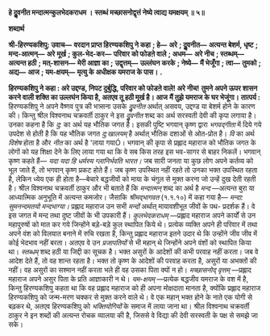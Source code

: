 **हे दुॢवनीत मन्दात्मन्कुलभेदकराधम ।** **स्तब्धं मच्छासनोद्वृत्तं नेष्ये त्वाद्य यमक्षयम् ॥ ५॥** 

**शब्दार्थ** 

**श्री-हिरण्यकशिपु: उवाच—** **वरदान प्राप्त हिरण्यकशिपु ने कहा** **; हे—** **अरे** **; दुॢवनीत—** **अत्यन्त बेशर्म, धृष्ट** **; मन्द-आत्मन्—** **अरे** **मूर्ख** **; कुल-भेद-कर—** **परिवार को फोडऩे वाले** **; अधम—** **अरे नीच** **; स्तब्धम्—** **अत्यन्त हठी** **; मत्-शासन—** **मेरी आज्ञा का** **;** **उद्वृत्तम्—** **उल्लंघन करके** **; नेष्ये—** **मैं भेजूँगा** **; त्वा—** **तुमको** **; अद्य—** **आज** **; यम-क्षयम्—** **मृत्यु के अधीक्षक यमराज के पास।** **.** 

**हिरण्यकशिपु ने कहा : अरे उद्दण्ड, निपट दुर्बुद्धि, परिवार को फोडऩे वाले! अरे नीच!** **तुमने अपने ऊपर शासन करने वाली शक्ति का उल्लघंन किया है, अतएव तू हठी मूर्ख है। आज** **मैं तुझे यमराज के घर भेजूंगा।** **तात्पर्य :** हिरण्यकशिपु ने अपने वैष्णव पुत्र की भत्र्सना उसके *दुॢवनीत* अर्थात् असवय, उद्दण्ड या बेशर्म होने के कारण की। किन्तु श्रील विश्वनाथ चक्रवर्ती ठाकुर ने इस *दुॢवनीत* शब्द का अर्थ सरस्वती देवी की कृपा लगाया है। उनका कहना है कि *दु:* का अर्थ यह भौतिक जगत है। इसकी पुष्टि भगवान् कृष्ण द्वारा *भगवद्गीता* में दिये गये उपदेश से होती है कि यह भौतिक जगत *दु:खालयम्* है अर्थात् भौतिक दशाओं से ओत-प्रोत है। *वि* का अर्थ *विशेष* होता है और *नीत* का अर्थ है 'लाया गयाÓ। भगवान् की कृपा से प्रह्लाद महाराज को भौतिक जगत के लोगों को यह शिक्षा देने के लिए लाया गया था कि वे सब किस तरह इस भव-सागर से बाहर निकलें। भगवान् कृष्ण कहते हैं— *यदा यदा हि* *धर्मस्य ग्लानिर्भवति भारत।* जब सारी जनता या कुछ लोग अपने कर्तव्य को भूल जाते हैं, तो भगवान् कृष्ण प्रकट होते हैं। जब कृष्ण उपस्थित नहीं रहते तो उनका भक्त उपस्थित रहता है, लेकिन ध्येय एक ही होता है—बेचारे बद्धजीवों को माया के चंगुल से मुक्त करना जो उन्हें दुख देती रहती है। श्रील विश्वनाथ चक्रवर्ती ठाकुर और भी बताते हैं कि *मन्दात्मन्* शब्द का अर्थ है *मन्द* —अत्यन्त बुरा या आध्यात्मिक अनुभूति में अत्यन्त कमजोर। जैसाकि *श्रीमद्भागवत* (१.१.१०) में कहा गया है— *मन्दा: सुमनन्दमतयो मन्दभाग्या।* प्रह्लाद महाराज उन सभी *मन्दों* अर्थात् मायावशीभूत जीवों के पथ- प्रदर्शक हैं। वे इस जगत में मन्द तथा दुष्ट जीवों के भी उपकारी हैं। *कुलभेदकराधम्* —प्रह्लाद महाराज अपने कार्यों से उन महापुरुषों को मात कर गये जिन्होंने बड़े-बड़े कुल स्थापित किये थे। प्रत्येक व्यक्ति अपने ही परिवार में तथा अपने वंश को विलयात बनाने में रुचि रखता है, किन्तु प्रह्लाद महाराज इतने उदार थे कि उन्होंने जीव जीव में कोई भेदभाव नहीं बरता। अतएव वे उन *प्रजापतियों* से भी महान् थे जिन्होंने अपने वंशों को स्थापित किया था। *स्तब्धम्* शब्द हठी या जिद्दी का सूचक है। भक्त असुरों के आदेशों की कभी परवाह नहीं करता। जब वे आदेश देते हैं, तो वह शान्त रहता है। भक्त तो कृष्ण के आदेशों की परवाह करता है, असुरों या अभक्तों की नहीं। वह असुरों का सश्मान नहीं करता भले ही वह उसका पिता क्यों न हो। *मच्छासनोद् वृत्तम्* —प्रह्लाद महाराज अपने असुर पिता के प्रति आज्ञाकारी न थे। *यम-क्षयम्* —प्रत्येक बद्धजीव यमराज के वश में है, किन्तु हिरण्यकशिपु कहता था कि वह प्रह्लाद महाराज को ही अपना मोक्षदाता मानता है, क्योंकि प्रह्लाद महाराज हिरण्यकशिपु को जन्म-मरण चक्कर से मुक्त करने वाले थे। वे एक महान् भक्त होने के नाते एक योगी से बढ़कर थे, अतएव हिरण्यकशिपु को *भक्तियोगियों* के समाज में लाया जाना था। श्रील विश्वनाथ चक्रवर्ती ठाकुर ने इन शब्दों की अत्यन्त रोचक व्यालया की है, जिससे वे विद्या की देवी सरस्वती के पक्ष से समझे जा सके।  